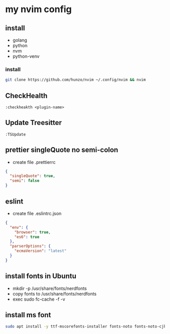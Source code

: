 # my nvim config

## install

- golang
- python
- nvm
- python-venv

### install

```bash
git clone https://github.com/hunzo/nvim ~/.config/nvim && nvim
```

## CheckHealth

```
:checkheakth <plugin-name>
```

## Update Treesitter

```
:TSUpdate
```

## prettier singleQuote no semi-colon

- create file .prettierrc

```json
{
  "singleQuote": true,
  "semi": false
}
```

## eslint

- create file .eslintrc.json

```json
{
  "env": {
    "browser": true,
    "es6": true
  },
  "parserOptions": {
    "ecmaVersion": "latest"
  }
}
```

## install fonts in Ubuntu

- mkdir -p /usr/share/fonts/nerdfonts
- copy fonts to /usr/share/fonts/nerdfonts
- exec sudo fc-cache -f -v

## install ms font

```bash
sudo apt install -y ttf-mscorefonts-installer fonts-noto fonts-noto-cjk
```
